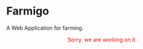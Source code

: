 # Farmigo
A Web Application for farming.
<p style="color:red; text-align:center;">Sorry, we are working on it.</p>

